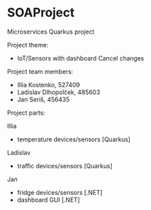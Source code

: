 # SOAProject
Microservices Quarkus project

Project theme:
- IoT/Sensors with dashboard      Cancel changes


Project team members:
- Illia Kostenko, 527409
- Ladislav Dlhopolček, 485603
- Jan Seriš, 456435

Project parts:

Illia
- temperature devices/sensors [Quarkus]

Ladislav
- traffic devices/sensors [Quarkus]

Jan
- fridge devices/sensors [.NET]
- dashboard GUI [.NET]
